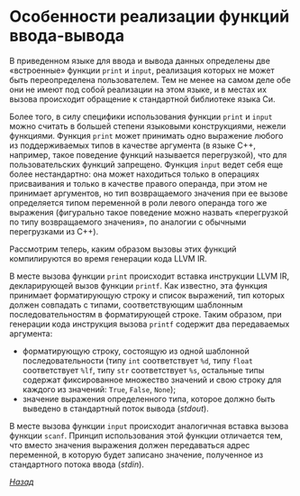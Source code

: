 # Особенности реализации функций ввода-вывода

В приведенном языке для ввода и вывода данных определены две «встроенные» функции `print` и `input`, реализация которых не может быть переопределена пользователем. Тем не менее на самом деле обе они не имеют под собой реализации на этом языке, и в местах их вызова происходит обращение к стандартной библиотеке языка Си.

Более того, в силу специфики использования функции `print` и `input` можно считать в большей степени языковыми конструкциями, нежели функциями. Функция `print` может принимать одно выражение любого из поддерживаемых типов в качестве аргумента (в языке C++, например, такое поведение функций называется перегрузкой), что для пользовательских функций запрещено. Функция `input` ведет себя еще более нестандартно: она может находиться только в операциях присваивания и только в качестве правого операнда, при этом не принимает аргументов, но тип возвращаемого значения при ее вызове определяется типом переменной в роли левого операнда того же выражения (фигурально такое поведение можно назвать «перегрузкой по типу возвращаемого значения», по аналогии с обычными перегрузками из C++).

Рассмотрим теперь, каким образом вызовы этих функций компилируются во время генерации кода LLVM IR.

В месте вызова функции `print` происходит вставка инструкции LLVM IR, декларирующей вызов функции `printf`. Как известно, эта функция принимает форматирующую строку и список выражений, тип которых должен совпадать с типами, соответствующим шаблонным последовательностям в форматирующей строке. Таким образом, при генерации кода инструкция вызова `printf` содержит два передаваемых аргумента:
* форматирующую строку, состоящую из одной шаблонной последовательности (типу `int` соответствует `%d`, типу `float` соответствует `%lf`, типу `str` соответствует `%s`, остальные типы содержат фиксированное множество значений и свою строку для каждого из значений: `True`, `False`, `None`);
* значение выражения определенного типа, которое должно быть выведено в стандартный поток вывода (_stdout_).

В месте вызова функции `input` происходит аналогичная вставка вызова функции `scanf`. Принцип использования этой функции отличается тем, что вместо значения выражения должен передаваться адрес переменной, в которую будет записано значение, полученное из стандартного потока ввода (_stdin_).

[_Назад_](README.md)
